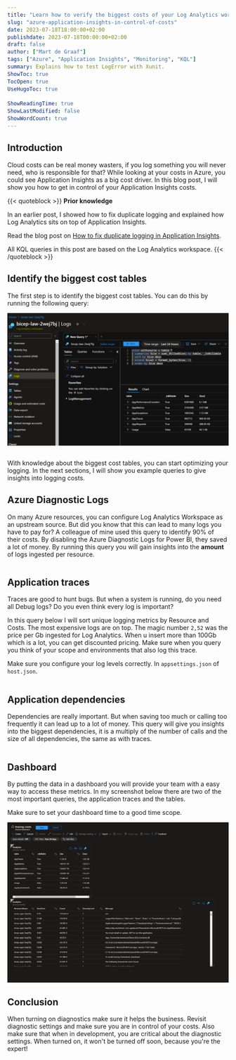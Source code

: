```yaml
---
title: "Learn how to verify the biggest costs of your Log Analytics workspace"
slug: "azure-application-insights-in-control-of-costs"
date: 2023-07-18T18:00:00+02:00
publishdate: 2023-07-18T00:00:00+02:00
draft: false
author: ["Mart de Graaf"]
tags: ["Azure", "Application Insights", "Monitoring", "KQL"]
summary: Explains how to test LogError with Xunit.
ShowToc: true
TocOpen: true
UseHugoToc: true

ShowReadingTime: true
ShowLastModified: false
ShowWordCount: true
---
```


## Introduction

Cloud costs can be real money wasters, if you log something you will never need, who is responsible for that? While looking at your costs in Azure, you could see Application Insights as a big cost driver. In this blog post, I will show you how to get in control of your Application Insights costs.

{{< quoteblock >}}
**Prior knowledge**

In an earlier post, I showed how to fix duplicate logging and explained how Log Analytics sits on top of Application Insights.

Read the blog post on [How to fix duplicate logging in Application Insights](/posts/duplicate-logging-azure-application-insights).

All KQL queries in this post are based on the Log Analytics workspace.
{{< /quoteblock >}}

## Identify the biggest cost tables

The first step is to identify the biggest cost tables. You can do this by running the following query:

![Log Analytics Workspace - Logs - Kusto Query Language](log-analytics-logs.png#center "Log Analytics Workspace - Logs - Kusto Query Language")

```csl {linenos=table,file=QueryByTable.kusto}
```

With knowledge about the biggest cost tables, you can start optimizing your logging. In the next sections, I will show you example queries to give insights into logging costs.

## Azure Diagnostic Logs

On many Azure resources, you can configure Log Analytics Workspace as an upstream source. But did you know that this can lead to many logs you have to pay for? A colleague of mine used this query to identify 90% of their costs. By disabling the Azure Diagnostic Logs for Power BI, they saved a lot of money. By running this query you will gain insights into the **amount** of logs ingested per resource.

```csl {linenos=table,file=QueryTableByResourceId.kusto}
```

## Application traces

Traces are good to hunt bugs. But when a system is running, do you need all Debug logs? Do you even think every log is important?

In this query below I will sort unique logging metrics by Resource and Costs. The most expensive logs are on top. The magic number `2,52` was the price per Gb ingested for Log Analytics. When u insert more than 100Gb which is a lot, you can get discounted pricing. Make sure when you query you think of your scope and environments that also log this trace.

Make sure you configure your log levels correctly. In `appsettings.json` of `host.json`.

```csl {linenos=table,file=AppTracesByCosts.kusto}
```

## Application dependencies

Dependencies are really important. But when saving too much or calling too frequently it can lead up to a lot of money. This query will give you insights into the biggest dependencies, it is a multiply of the number of calls and the size of all dependencies, the same as with traces.

```csl {linenos=table,file=AppDependenciesByCosts.kusto}
```

## Dashboard

By putting the data in a dashboard you will provide your team with a easy way to access these metrics. In my screenshot below there are two of the most important queries, the application traces and the tables.

Make sure to set your dashboard time to a good time scope.

![Tracing costs dashboard](tracing-dashboard.png#center "Tracing costs dashboard")
## Conclusion

When turning on diagnostics make sure it helps the business. Revisit diagnostic settings and make sure you are in control of your costs. Also make sure that when in development, you are critical about the diagnostic settings. When turned on, it won't be turned off soon, because you're the expert!
